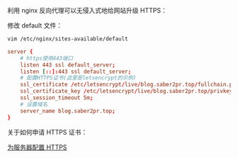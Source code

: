 利用 nginx 反向代理可以无侵入式地给网站升级 HTTPS：

修改 default 文件：

```bash
vim /etc/nginx/sites-available/default
```

```conf
server {
	# https使用443端口
	listen 443 ssl default_server;
	listen [::]:443 ssl default_server;
	# 配置HTTPS证书(这里是letsencrypt的示例)
	ssl_certificate /etc/letsencrypt/live/blog.saber2pr.top/fullchain.pem;
	ssl_certificate_key /etc/letsencrypt/live/blog.saber2pr.top/privkey.pem;
	ssl_session_timeout 5m;
	# 设置域名
	server_name blog.saber2pr.top;
}
```

关于如何申请 HTTPS 证书：

[为服务器配置 HTTPS](#/blog/HTTP协议/为服务器配置HTTPS)
